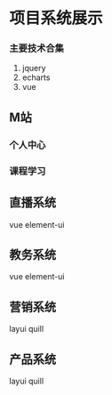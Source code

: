 # 项目系统展示

### 主要技术合集

1. jquery 
2. echarts 
3. vue 

## M站

### 个人中心

<ImageZoom
src="/crm/images/w2021-02-22132.png"
:border="true"
width="600"
/>

### 课程学习

<ImageZoom
src="/crm/images/w2021-02-12321.png"
:border="true"
width="600"
/>

## 直播系统

vue element-ui

<ImageZoom
src="/crm/images/sssds2w22ssdsds.png"
:border="true"
width="600"
/>

## 教务系统

vue element-ui

<ImageZoom
src="/crm/images/w2021-02-22 104212.png"
:border="true"
width="600"
/>

<ImageZoom
src="/crm/images/w2021-02-22 104253.png"
:border="true"
width="600"
/>

## 营销系统

layui  quill

<ImageZoom
src="/crm/images/w2021-02-22121212.png"
:border="true"
width="600"
/>

## 产品系统

layui  quill

<ImageZoom
src="/crm/images/w2021-02-223412.png"
:border="true"
width="600"
/>


